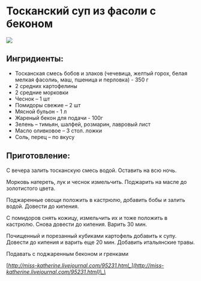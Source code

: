 # Тосканский суп из фасоли с беконом

![](https://s-media-cache-ak0.pinimg.com/564x/9d/e7/e9/9de7e945a75960f3f61772e2cf1093fc.jpg)

## Ингридиенты:

* Тосканская смесь бобов и злаков \(чечевица, желтый горох, белая мелкая фасолиь, маш, пшеница и перловка\) - 350 г
* 2 средних картофелины 
* 2 средние морковки 
* Чеснок – 1 шт
* Помидоры свежие – 2 шт
* Мясной бульон - 1 л
* Жареный бекон для подачи - 100г
* Зелень – тимьян, шалфей, розмарин, лавровый лист
* Масло оливковое  – 3 стол. ложки
* Соль, перец – по вкусу

## Приготовление:

С вечера залить тосканскую смесь водой. Оставить на всю ночь.

Морковь натереть, лук и чеснок измельчить. Поджарить на масле до золотистого цвета.

Поджаренные овощи положить в кастрюлю, добавить бобы и залить водой. Довести до кипения.

С помидоров снять кожицу, измельчить их и тоже положить в кастрюлю. Снова довести до кипения. Варить 30 мин.

Почищенный и порезанный кубиками картофель добавить к супу. Довести до кипения и варить еще 20 мин. Добавить итальянские травы.

Подавать с поджаренным беконом и гренками

[_http://miss-katherine.livejournal.com/95231.html_](http://miss-katherine.livejournal.com/95231.html)\_\_

